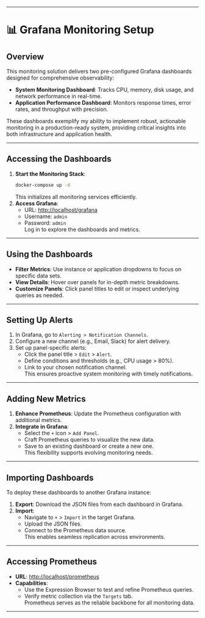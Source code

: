 
---

# 📊 Grafana Monitoring Setup

## Overview
This monitoring solution delivers two pre-configured Grafana dashboards designed for comprehensive observability:  
- **System Monitoring Dashboard**: Tracks CPU, memory, disk usage, and network performance in real-time.  
- **Application Performance Dashboard**: Monitors response times, error rates, and throughput with precision.  

These dashboards exemplify my ability to implement robust, actionable monitoring in a production-ready system, providing critical insights into both infrastructure and application health.

---

## Accessing the Dashboards
1. **Start the Monitoring Stack**:  
   ```bash
   docker-compose up -d
   ```  
   This initializes all monitoring services efficiently.  
2. **Access Grafana**:  
   - URL: [http://localhost/grafana](http://localhost/grafana)  
   - Username: `admin`  
   - Password: `admin`  
   Log in to explore the dashboards and metrics.  

---

## Using the Dashboards
- **Filter Metrics**: Use instance or application dropdowns to focus on specific data sets.  
- **View Details**: Hover over panels for in-depth metric breakdowns.  
- **Customize Panels**: Click panel titles to edit or inspect underlying queries as needed.  

---

## Setting Up Alerts
1. In Grafana, go to `Alerting > Notification Channels`.  
2. Configure a new channel (e.g., Email, Slack) for alert delivery.  
3. Set up panel-specific alerts:  
   - Click the panel title > `Edit` > `Alert`.  
   - Define conditions and thresholds (e.g., CPU usage > 80%).  
   - Link to your chosen notification channel.  
   This ensures proactive system monitoring with timely notifications.  

---

## Adding New Metrics
1. **Enhance Prometheus**: Update the Prometheus configuration with additional metrics.  
2. **Integrate in Grafana**:  
   - Select the `+` icon > `Add Panel`.  
   - Craft Prometheus queries to visualize the new data.  
   - Save to an existing dashboard or create a new one.  
   This flexibility supports evolving monitoring needs.  

---

## Importing Dashboards
To deploy these dashboards to another Grafana instance:  
1. **Export**: Download the JSON files from each dashboard in Grafana.  
2. **Import**:  
   - Navigate to `+` > `Import` in the target Grafana.  
   - Upload the JSON files.  
   - Connect to the Prometheus data source.  
   This enables seamless replication across environments.  

---

## Accessing Prometheus
- **URL**: [http://localhost/prometheus](http://localhost/prometheus)  
- **Capabilities**:  
  - Use the Expression Browser to test and refine Prometheus queries.  
  - Verify metric collection via the `Targets` tab.  
  Prometheus serves as the reliable backbone for all monitoring data.  

---
